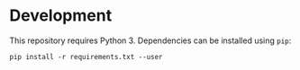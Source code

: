 # Development

This repository requires Python 3. Dependencies can be installed using
`pip`:

```
pip install -r requirements.txt --user
```
